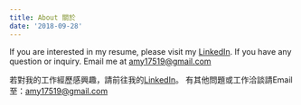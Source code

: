 ```yaml
---
title: About 關於
date: '2018-09-28'
---
```


If you are interested in my resume, please visit my [LinkedIn](https://www.linkedin.com/in/amy17519).
If you have any question or inquiry. Email me at amy17519@gmail.com

若對我的工作經歷感興趣，請前往我的[LinkedIn](https://www.linkedin.com/in/amy17519)。
有其他問題或工作洽談請Email至：amy17519@gmail.com
